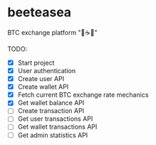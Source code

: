 # beeteasea

BTC exchange platform "🐝☕🌊"


TODO:
- [x] Start project
- [x] User authentication
- [x] Create user API
- [x] Create wallet API
- [x] Fetch current BTC exchange rate mechanics
- [x] Get wallet balance API
- [ ] Create transaction API
- [ ] Get user transactions API
- [ ] Get wallet transactions API
- [ ] Get admin statistics API
